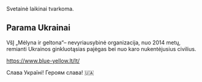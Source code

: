Svetainė laikinai tvarkoma.

## Parama Ukrainai

VšĮ „Mėlyna ir geltona“– nevyriausybinė organizacija, nuo 2014 metų, remianti Ukrainos ginkluotąsias pajėgas bei nuo karo nukentėjusius civilius.

https://www.blue-yellow.lt/lt/

Слава Україні! Героям слава! 🇺🇦
